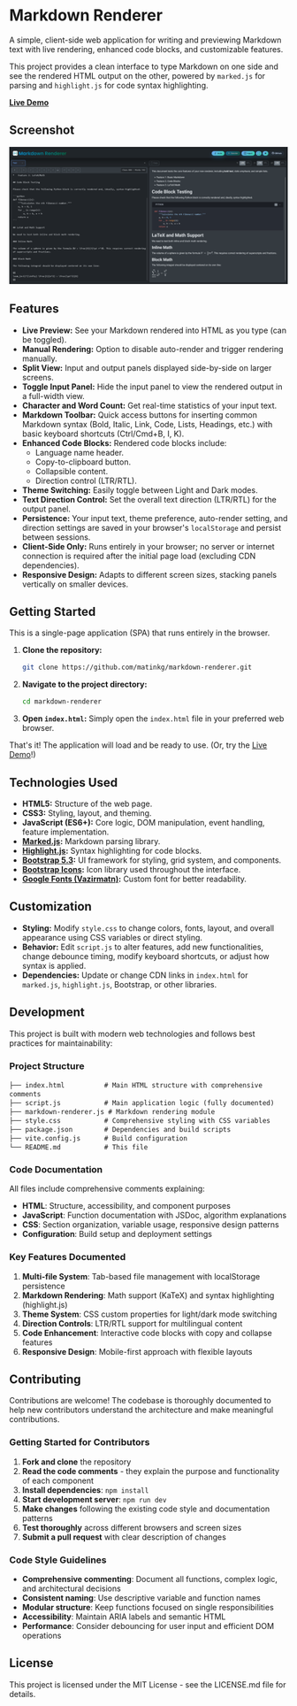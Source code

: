 # Markdown Renderer

A simple, client-side web application for writing and previewing Markdown text with live rendering, enhanced code blocks, and customizable features.

This project provides a clean interface to type Markdown on one side and see the rendered HTML output on the other, powered by `marked.js` for parsing and `highlight.js` for code syntax highlighting.

**[Live Demo](https://matinkg.github.io/markdown-renderer/)**

## Screenshot

![Screenshot of the Markdown Renderer application in action, showing the split-view interface with Markdown input on the left and the live rendered HTML output on the right.](./screenshot.png)

## Features

*   **Live Preview:** See your Markdown rendered into HTML as you type (can be toggled).
*   **Manual Rendering:** Option to disable auto-render and trigger rendering manually.
*   **Split View:** Input and output panels displayed side-by-side on larger screens.
*   **Toggle Input Panel:** Hide the input panel to view the rendered output in a full-width view.
*   **Character and Word Count:** Get real-time statistics of your input text.
*   **Markdown Toolbar:** Quick access buttons for inserting common Markdown syntax (Bold, Italic, Link, Code, Lists, Headings, etc.) with basic keyboard shortcuts (Ctrl/Cmd+B, I, K).
*   **Enhanced Code Blocks:** Rendered code blocks include:
    *   Language name header.
    *   Copy-to-clipboard button.
    *   Collapsible content.
    *   Direction control (LTR/RTL).
*   **Theme Switching:** Easily toggle between Light and Dark modes.
*   **Text Direction Control:** Set the overall text direction (LTR/RTL) for the output panel.
*   **Persistence:** Your input text, theme preference, auto-render setting, and direction settings are saved in your browser's `localStorage` and persist between sessions.
*   **Client-Side Only:** Runs entirely in your browser; no server or internet connection is required after the initial page load (excluding CDN dependencies).
*   **Responsive Design:** Adapts to different screen sizes, stacking panels vertically on smaller devices.

## Getting Started

This is a single-page application (SPA) that runs entirely in the browser.

1.  **Clone the repository:**
    ```bash
    git clone https://github.com/matinkg/markdown-renderer.git
    ```
2.  **Navigate to the project directory:**
    ```bash
    cd markdown-renderer
    ```
3.  **Open `index.html`:** Simply open the `index.html` file in your preferred web browser.

That's it! The application will load and be ready to use. (Or, try the [Live Demo](https://matinkg.github.io/markdown-renderer/)!)

## Technologies Used

*   **HTML5:** Structure of the web page.
*   **CSS3:** Styling, layout, and theming.
*   **JavaScript (ES6+):** Core logic, DOM manipulation, event handling, feature implementation.
*   **[Marked.js](https://marked.js.org/):** Markdown parsing library.
*   **[Highlight.js](https://highlightjs.org/):** Syntax highlighting for code blocks.
*   **[Bootstrap 5.3](https://getbootstrap.com/):** UI framework for styling, grid system, and components.
*   **[Bootstrap Icons](https://icons.getbootstrap.com/):** Icon library used throughout the interface.
*   **[Google Fonts (Vazirmatn)](https://fonts.google.com/specimen/Vazirmatn):** Custom font for better readability.


## Customization

*   **Styling:** Modify `style.css` to change colors, fonts, layout, and overall appearance using CSS variables or direct styling.
*   **Behavior:** Edit `script.js` to alter features, add new functionalities, change debounce timing, modify keyboard shortcuts, or adjust how syntax is applied.
*   **Dependencies:** Update or change CDN links in `index.html` for `marked.js`, `highlight.js`, Bootstrap, or other libraries.

## Development

This project is built with modern web technologies and follows best practices for maintainability:

### Project Structure
```
├── index.html          # Main HTML structure with comprehensive comments
├── script.js           # Main application logic (fully documented)
├── markdown-renderer.js # Markdown rendering module
├── style.css           # Comprehensive styling with CSS variables
├── package.json        # Dependencies and build scripts
├── vite.config.js      # Build configuration
└── README.md           # This file
```

### Code Documentation

All files include comprehensive comments explaining:
- **HTML**: Structure, accessibility, and component purposes
- **JavaScript**: Function documentation with JSDoc, algorithm explanations
- **CSS**: Section organization, variable usage, responsive design patterns
- **Configuration**: Build setup and deployment settings

### Key Features Documented

1. **Multi-file System**: Tab-based file management with localStorage persistence
2. **Markdown Rendering**: Math support (KaTeX) and syntax highlighting (highlight.js)
3. **Theme System**: CSS custom properties for light/dark mode switching
4. **Direction Controls**: LTR/RTL support for multilingual content
5. **Code Enhancement**: Interactive code blocks with copy and collapse features
6. **Responsive Design**: Mobile-first approach with flexible layouts

## Contributing

Contributions are welcome! The codebase is thoroughly documented to help new contributors understand the architecture and make meaningful contributions.

### Getting Started for Contributors

1. **Fork and clone** the repository
2. **Read the code comments** - they explain the purpose and functionality of each component
3. **Install dependencies**: `npm install`
4. **Start development server**: `npm run dev`
5. **Make changes** following the existing code style and documentation patterns
6. **Test thoroughly** across different browsers and screen sizes
7. **Submit a pull request** with clear description of changes

### Code Style Guidelines

- **Comprehensive commenting**: Document all functions, complex logic, and architectural decisions
- **Consistent naming**: Use descriptive variable and function names
- **Modular structure**: Keep functions focused on single responsibilities
- **Accessibility**: Maintain ARIA labels and semantic HTML
- **Performance**: Consider debouncing for user input and efficient DOM operations

## License

This project is licensed under the MIT License - see the LICENSE.md file for details.
